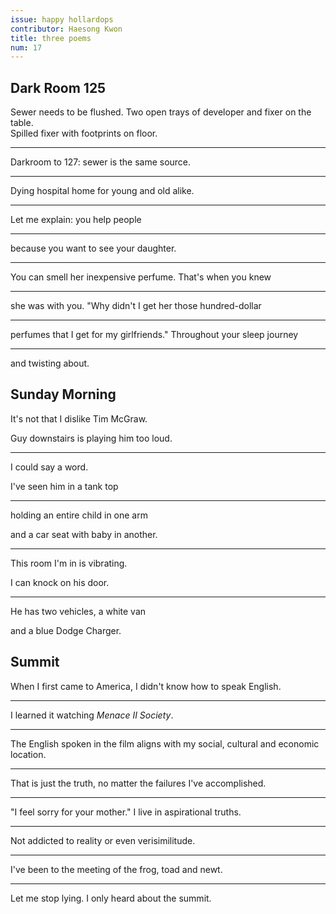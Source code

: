 ```yaml
---
issue: happy hollardops
contributor: Haesong Kwon
title: three poems
num: 17
---
```


## Dark Room 125

Sewer needs to be flushed. Two open trays of developer and fixer on the
table.   
Spilled fixer with footprints on floor.

---

Darkroom to 127: sewer is the same source.

---

Dying hospital home for young and old alike.

---

Let me explain: you help people

---

because you want to see your daughter.

---

You can smell her inexpensive perfume. That's when you knew

---

she was with you. "Why didn't I get her those hundred-dollar

---

perfumes that I get for my girlfriends." Throughout your sleep journey

---

and twisting about.

## Sunday Morning

It's not that I dislike Tim McGraw.

Guy downstairs is playing him too loud.

---

I could say a word.

I've seen him in a tank top

---

holding an entire child in one arm

and a car seat with baby in another.

---

This room I'm in is vibrating.

I can knock on his door.

---

He has two vehicles, a white van

and a blue Dodge Charger.

## Summit

When I first came to America, I didn't know how to speak English.

---

I learned it watching *Menace II Society*.

---

The English spoken in the film aligns with my social, cultural and
economic location.

---

That is just the truth, no matter the failures I've accomplished.

---

"I feel sorry for your mother." I live in aspirational truths.

---

Not addicted to reality or even verisimilitude.

---

I've been to the meeting of the frog, toad and newt.

---

Let me stop lying. I only heard about the summit.
